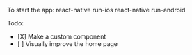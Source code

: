 To start the app:
react-native run-ios
react-native run-android



Todo:
<ul>
<li>[X] Make a custom component</li>
<li>[ ] Visually improve the home page</li>
</ul>

